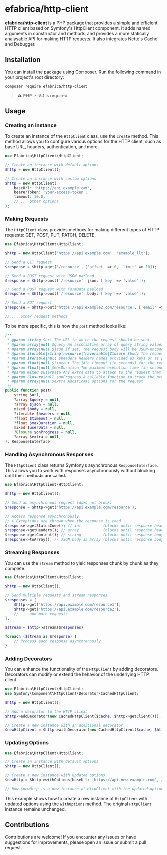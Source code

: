 # efabrica/http-client

**efabrica/http-client** is a PHP package that provides a simple and efficient HTTP client based on Symfony's HttpClient component. 
It adds named arguments in constructor and methods, and provides a more statically analysable API for making HTTP requests.
It also integrates Nette's Cache and Debugger.

## Installation

You can install the package using Composer. Run the following command in your project's root directory:

```bash
composer require efabrica/http-client
```

> ⚠️ PHP >=8.1 is required.

## Usage

### Creating an instance

To create an instance of the `HttpClient` class, use the `create` method. This method allows you to configure various options for the HTTP client, such as base URL, headers, authentication, and more.

```php
use Efabrica\HttpClient\HttpClient;

// Create an instance with default options
$http = new HttpClient();

// Create an instance with custom options
$http = new HttpClient(
    baseUrl: 'https://api.example.com',
    bearerToken: 'your-access-token',
    timeout: 10.0,
    // ... other options
);
```

### Making Requests

The `HttpClient` class provides methods for making different types of HTTP requests: GET, POST, PUT, PATCH, DELETE.

```php
use Efabrica\HttpClient\HttpClient;

$http = new HttpClient('https://api.example.com', 'example_llt');

// Send a GET request
$response = $http->get('/resource', ['offset' => 0, 'limit' => 10]);

// Send a POST request with JSON payload
$response = $http->post('/resource', json: ['key' => 'value']);

// Send a POST request with FormData payload
$response = $http->post('/resource', body: ['key' => 'value']);

// Send a PUT request
$response = $http->put('https://api.example2.com/resource', ['email' => 'admin@example.com']);

// ... other request methods
```

To be more specific, this is how the `post` method looks like:

```php
/**
 * @param string $url The URL to which the request should be sent.
 * @param array|null $query An associative array of query string values to merge with the request's URL.
 * @param array|null $json If set, the request body will be JSON-encoded, and the "content-type" header will be set to "application/json".
 * @param iterable|string|resource|Traversable|Closure $body The request body. array is treated as FormData.
 * @param iterable|null $headers Headers names provided as keys or as part of values.
 * @param float|null $timeout The idle timeout (in seconds) for the request.
 * @param float|null $maxDuration The maximum execution time (in seconds) for the request+response as a whole.
 * @param mixed $userData Any extra data to attach to the request that will be available via $response->getInfo('user_data').
 * @param Closure|null $onProgress A callable function to track the progress of the request.
 * @param array|null $extra Additional options for the request
 */
public function post(
    string $url,
    ?array $query = null,
    ?array $json = null,
    mixed $body = null,
    ?iterable $headers = null,
    ?float $timeout = null,
    ?float $maxDuration = null,
    mixed $userData = null,
    ?Closure $onProgress = null,
    ?array $extra = null,
): ResponseInterface
```

### Handling Asynchronous Responses

The `HttpClient` class returns Symfony's asynchronous `ResponseInterface`. 
This allows you to work with responses asynchronously without blocking until their methods are called.

```php
use Efabrica\HttpClient\HttpClient;

$http = new HttpClient();

// Send an asynchronous request (does not block)
$response = $http->get('https://api.example.com/resource');

// Access response asynchronously
// > Exceptions are thrown when the response is read
$response->getStatusCode(); // int          (blocks until response headers are available)
$response->getHeaders(); // array           (blocks until response headers are available) 
$response->getContent(); // string          (blocks until response body is available)
$response->toArray(); // JSON body as array (blocks until response body is available)
```
### Streaming Responses

You can use the `stream` method to yield responses chunk by chunk as they complete.

```php
use Efabrica\HttpClient\HttpClient;

$http = new HttpClient();

// Send multiple requests and stream responses
$responses = [
    $http->get('https://api.example.com/resource1'),
    $http->get('https://api.example.com/resource2'),
    // ... add more requests
];

$stream = $http->stream($responses);

foreach ($stream as $response) {
    // Process each response asynchronously
}
```

### Adding Decorators

You can enhance the functionality of the `HttpClient` by adding decorators. Decorators can modify or extend the behavior of the underlying HTTP client.

```php
use Efabrica\HttpClient\HttpClient;
use Symfony\Component\HttpClient\Decorator\CachedHttpClient;

$http = new HttpClient();

// Add a decorator to the HTTP client
$http->addDecorator(new CachedHttpClient($cache, $http->getClient()));

// Create a new instance with an additional decorator
$newHttpClient = $http->withDecorator(new CachedHttpClient($cache, $http->getClient()));
```

### Updating Options

```php
use Efabrica\HttpClient\HttpClient;

// Create an instance with default options
$http = new HttpClient();

// Create a new instance with updated options
$newHttp = $http->withOptions(baseUrl: 'https://api.new-example.com', /* ... */);

// Now $newHttp is a new instance of HttpClient with the updated options
```

This example shows how to create a new instance of `HttpClient` with updated options using the `withOptions` method. 
The original `HttpClient` instance remains unchanged.

## Contributions

Contributions are welcome! If you encounter any issues or have suggestions for improvements, please open an issue or submit a pull request.
